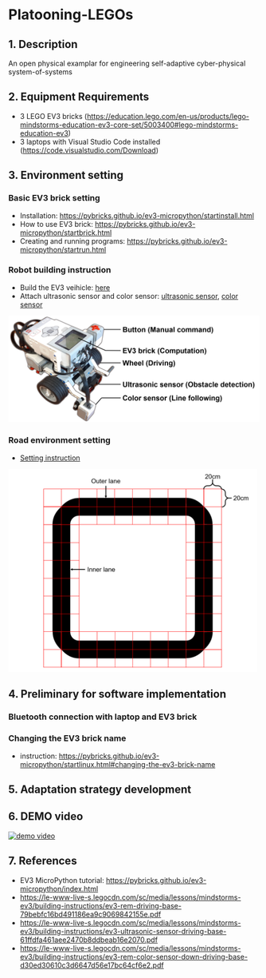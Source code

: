 # Platooning-LEGOs

## 1. Description
An open physical examplar for engineering self-adaptive cyber-physical system-of-systems

## 2. Equipment Requirements
- 3 LEGO EV3 bricks (https://education.lego.com/en-us/products/lego-mindstorms-education-ev3-core-set/5003400#lego-mindstorms-education-ev3)
- 3 laptops with Visual Studio Code installed (https://code.visualstudio.com/Download)

## 3. Environment setting

### Basic EV3 brick setting
- Installation: https://pybricks.github.io/ev3-micropython/startinstall.html
- How to use EV3 brick: https://pybricks.github.io/ev3-micropython/startbrick.html
- Creating and running programs: https://pybricks.github.io/ev3-micropython/startrun.html

### Robot building instruction
- Build the EV3 veihicle: [here](/physical%20implementation/ev3-vehicle.pdf)
- Attach ultrasonic sensor and color sensor: [ultrasonic sensor](/physical%20implementation/ev3-ultrasonic-sensor.pdf), [color sensor](/physical%20implementation/ev3-color-sensor.pdf)

![ev3 vehicle](/image/vehicle.png)

### Road environment setting
- [Setting instruction](/physical%20implementation/road%20environment.pdf)
<img src="/image/road%20environment.png"  width="500">

## 4. Preliminary for software implementation

### Bluetooth connection with laptop and EV3 brick
### Changing the EV3 brick name
- instruction: https://pybricks.github.io/ev3-micropython/startlinux.html#changing-the-ev3-brick-name

## 5. Adaptation strategy development

## 6. DEMO video
[![demo video](https://img.youtube.com/vi/w-DutVNBe3M/0.jpg)](https://www.youtube.com/watch?v=w-DutVNBe3M)

## 7. References
- EV3 MicroPython tutorial: https://pybricks.github.io/ev3-micropython/index.html
- https://le-www-live-s.legocdn.com/sc/media/lessons/mindstorms-ev3/building-instructions/ev3-rem-driving-base-79bebfc16bd491186ea9c9069842155e.pdf
- https://le-www-live-s.legocdn.com/sc/media/lessons/mindstorms-ev3/building-instructions/ev3-ultrasonic-sensor-driving-base-61ffdfa461aee2470b8ddbeab16e2070.pdf
- https://le-www-live-s.legocdn.com/sc/media/lessons/mindstorms-ev3/building-instructions/ev3-rem-color-sensor-down-driving-base-d30ed30610c3d6647d56e17bc64cf6e2.pdf
